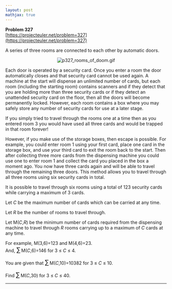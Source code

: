```yaml
---
layout: post
mathjax: true
---
```

**Problem 327**  
[https://projecteuler.net/problem=327](https://projecteuler.net/problem=327)

<p>A series of three rooms are connected to each other by automatic doors.</p>

<div align="center"><img src="https://projecteuler.net/project/images/p327_rooms_of_doom.gif" alt="p327_rooms_of_doom.gif" /></div>

<p>Each door is operated by a security card. Once you enter a room the door automatically closes and that security card cannot be used again. A machine at the start will dispense an unlimited number of cards, but each room (including the starting room) contains scanners and if they detect that you are holding more than three security cards or if they detect an unattended security card on the floor, then all the doors will become permanently locked. However, each room contains a box where you may safely store any number of security cards for use at a later stage.</p>

<p>If you simply tried to travel through the rooms one at a time then as you entered room 3 you would have used all three cards and would be trapped in that room forever!</p>

<p>However, if you make use of the storage boxes, then escape is possible. For example, you could enter room 1 using your first card, place one card in the storage box, and use your third card to exit the room back to the start. Then after collecting three more cards from the dispensing machine you could use one to enter room 1 and collect the card you placed in the box a moment ago. You now have three cards again and will be able to travel through the remaining three doors. This method allows you to travel through all three rooms using six security cards in total.</p>

<p>It is possible to travel through six rooms using a total of 123 security cards while carrying a maximum of 3 cards.</p>

<p>Let <var>C</var> be the maximum number of cards which can be carried at any time.</p>
<p>Let <var>R</var> be the number of rooms to travel through.</p>
<p>Let M(<var>C</var>,<var>R</var>) be the minimum number of cards required from the dispensing machine to travel through <var>R</var> rooms carrying up to a maximum of <var>C</var> cards at any time.</p>

<p>For example, M(3,6)=123 and M(4,6)=23.<br />And, <span style="font-size:larger;"><span style="font-size:larger;">∑</span></span> M(<var>C</var>,6)=146 for 3 ≤ <var>C</var> ≤ 4.</p>


<p>You are given that <span style="font-size:larger;"><span style="font-size:larger;">∑</span></span> M(<var>C</var>,10)=10382 for 3 ≤ <var>C</var> ≤ 10.</p>

<p>Find <span style="font-size:larger;"><span style="font-size:larger;">∑</span></span> M(<var>C</var>,30) for 3 ≤ <var>C</var> ≤ 40.</p>


---
